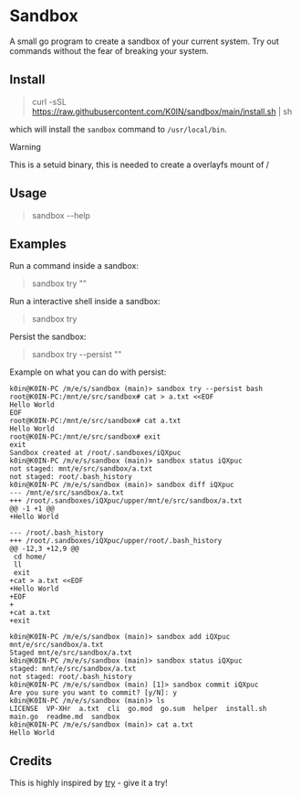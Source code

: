 
# Sandbox

A small go program to create a sandbox of your current system.
Try out commands without the fear of breaking your system.

## Install

> curl -sSL https://raw.githubusercontent.com/K0IN/sandbox/main/install.sh | sh

which will install the `sandbox` command to `/usr/local/bin`.

> [!WARNING]  
> This is a setuid binary, this is needed to create a overlayfs mount of /

## Usage

> sandbox --help

## Examples

Run a command inside a sandbox:

> sandbox try "<your command>"

Run a interactive shell inside a sandbox:

> sandbox try

Persist the sandbox:

> sandbox try --persist "<your command>"

Example on what you can do with persist:

```shell
k0in@K0IN-PC /m/e/s/sandbox (main)> sandbox try --persist bash
root@K0IN-PC:/mnt/e/src/sandbox# cat > a.txt <<EOF
Hello World
EOF
root@K0IN-PC:/mnt/e/src/sandbox# cat a.txt 
Hello World
root@K0IN-PC:/mnt/e/src/sandbox# exit
exit
Sandbox created at /root/.sandboxes/iQXpuc
k0in@K0IN-PC /m/e/s/sandbox (main)> sandbox status iQXpuc
not staged: mnt/e/src/sandbox/a.txt
not staged: root/.bash_history
k0in@K0IN-PC /m/e/s/sandbox (main)> sandbox diff iQXpuc
--- /mnt/e/src/sandbox/a.txt
+++ /root/.sandboxes/iQXpuc/upper/mnt/e/src/sandbox/a.txt
@@ -1 +1 @@
+Hello World

--- /root/.bash_history
+++ /root/.sandboxes/iQXpuc/upper/root/.bash_history
@@ -12,3 +12,9 @@
 cd home/
 ll
 exit
+cat > a.txt <<EOF
+Hello World
+EOF
+
+cat a.txt 
+exit

k0in@K0IN-PC /m/e/s/sandbox (main)> sandbox add iQXpuc mnt/e/src/sandbox/a.txt
Staged mnt/e/src/sandbox/a.txt
k0in@K0IN-PC /m/e/s/sandbox (main)> sandbox status iQXpuc
staged: mnt/e/src/sandbox/a.txt
not staged: root/.bash_history
k0in@K0IN-PC /m/e/s/sandbox (main) [1]> sandbox commit iQXpuc
Are you sure you want to commit? [y/N]: y
k0in@K0IN-PC /m/e/s/sandbox (main)> ls
LICENSE  VP-XHr  a.txt  cli  go.mod  go.sum  helper  install.sh  main.go  readme.md  sandbox
k0in@K0IN-PC /m/e/s/sandbox (main)> cat a.txt 
Hello World
```



## Credits

This is highly inspired by [try](https://github.com/binpash/try/blob/main/try) - give it a try!
